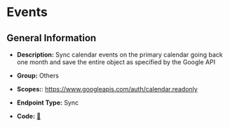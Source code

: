 # Events

## General Information

- **Description:** Sync calendar events on the primary calendar going back one month and
save the entire object as specified by the Google API

- **Group:** Others
- **Scopes:**: https://www.googleapis.com/auth/calendar.readonly
- **Endpoint Type:** Sync
- **Code:** [🔗](https://github.com/NangoHQ/integration-templates/tree/main/integrations/google-calendar/syncs/events.ts)

